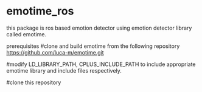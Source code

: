 # emotime_ros
this package is ros based emotion detector using emotion detector library called emotime.

prerequisites
#clone and build emotime from the following repository
https://github.com/luca-m/emotime.git 

#modify LD_LIBRARY_PATH, CPLUS_INCLUDE_PATH to include appropriate emotime library and include files respectively.

#clone this repository

